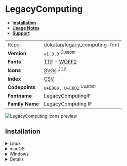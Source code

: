 # LegacyComputing

- [**Installation**](#installation)
- [**Usage Notes**](#usage-notes)
- [**Support**](#support)

|                 |                                                                                                                                                                                               |
| :-------------- | --------------------------------------------------------------------------------------------------------------------------------------------------------------------------------------------- |
| Repo            | [dokutan/legacy_computing-font](https://github.com/dokutan/legacy_computing-font)                                                                                                             |
| **Version**     | `v1.0.0` <sup>_Custom_</sup>                                                                                                                                                                  |
| **Fonts**       | [TTF](https://raw.githubusercontent.com/iconicFonts/if/main/fonts/TTF/LegacyComputing.ttf) - [WOFF2](https://raw.githubusercontent.com/iconicFonts/if/main/fonts/WOFF2/LegacyComputing.woff2) |
| **Icons**       | [SVGs](https://github.com/iconicFonts/if/tree/main/packs/LegacyComputing/svgs) <sup>_212_</sup>                                                                                               |
| **Index**       | [CSV](https://github.com/iconicFonts/if/blob/main/indices/LegacyComputing.csv)                                                                                                                |
| **Codepoints**  | `U+E000..U+E0D2` <sup>_Custom_</sup>                                                                                                                                                          |
| **Fontname**    | LegacyComputingIF                                                                                                                                                                             |
| **Family Name** | LegacyComputing IF                                                                                                                                                                            |

<picture>
  <source media="(prefers-color-scheme: dark)" srcset="https://raw.githubusercontent.com/iconicFonts/if/main/imgs/LegacyComputing_dark.png">
  <img alt="LegacyComputing icons preview" src="https://raw.githubusercontent.com/iconicFonts/if/main/imgs/LegacyComputing_light.png">
</picture>

## Installation

<details>

<summary>Linux</summary>

```sh
curl -o ~/.local/share/fonts/LegacyComputing.ttf https://raw.githubusercontent.com/iconicFonts/if/main/fonts/TTF/LegacyComputing.ttf
```

Refresh font cache:

```sh
fc-cache -f ~/.local/share/fonts
```

</details>

<details>

<summary>macOS</summary>

```sh
curl -o ~/Library/Fonts/LegacyComputing.ttf https://raw.githubusercontent.com/iconicFonts/if/main/fonts/TTF/LegacyComputing.ttf
```

</details>

<details>

<summary>Windows</summary>

```sh
curl -o C:\Windows\Fonts\LegacyComputing.ttf https://raw.githubusercontent.com/iconicFonts/if/main/fonts/TTF/LegacyComputing.ttf
```

</details>

<details>

## Usage Notes

> [!NOTE] > **LegacyComputing** font is standalone and has its own [codepoints](https://github.com/iconicFonts/if/blob/main/indices/LegacyComputing.csv), which are different from those in the [IF](https://github.com/iconicFonts/if/blob/main/indices/if.csv) font[^1].

> [!IMPORTANT]  
> The [codepoints](https://github.com/iconicFonts/if/blob/main/indices/LegacyComputing.csv) for the **LegacyComputing** font remain unchanged and will not alter in the future, ensuring that you can use the font safely even when new versions are released.

## Support

If you've found this project helpful, a little love goes a long way. Give it a :star: or share it around.

[^1]: The first glyph for the **LegacyComputing** font starts from codepoint `E000`, while for the **iPack** font, it starts from `FD60A`.
